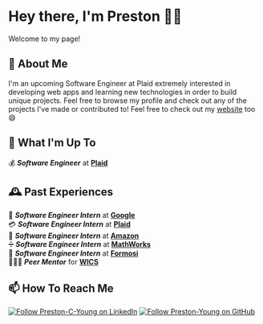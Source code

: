 # Hey there, I'm Preston 👋🏽
Welcome to my page!

## 📝 About Me
I'm an upcoming Software Engineer at Plaid extremely interested in developing web apps and learning new technologies in order to build unique projects. Feel free to browse my profile and check out any of the projects I've made or contributed to! Feel free to check out my [website](https://preston-young.github.io/) too 😄

## 🧐 What I'm Up To
💰 _**Software Engineer**_ at **[Plaid](https://plaid.com/)**

## 🕰 Past Experiences
🔎 _**Software Engineer Intern**_ at **[Google](https://www.google.com/)**  
💳 _**Software Engineer Intern**_ at **[Plaid](https://plaid.com/)**  
🛒 _**Software Engineer Intern**_ at **[Amazon](https://aws.amazon.com/)**  
➗ _**Software Engineer Intern**_ at **[MathWorks](https://www.mathworks.com/)**  
💄 _**Software Engineer Intern**_ at **[Formosi](https://www.formosi.com/)**  
👨🏻‍🏫 _**Peer Mentor**_ for **[WICS](https://wics.ics.uci.edu/)**

## 📫 How To Reach Me
[<img src="https://img.shields.io/badge/linkedin-%230077B5.svg?&style=for-the-badge&logo=linkedin&logoColor=white" alt="Follow Preston-C-Young on LinkedIn"/>](https://www.linkedin.com/in/preston-c-young/)
[<img src="https://img.shields.io/badge/GitHub-%2312100E.svg?&style=for-the-badge&logo=Github&logoColor=white" alt="Follow Preston-Young on GitHub"/>](https://github.com/Preston-Young)

